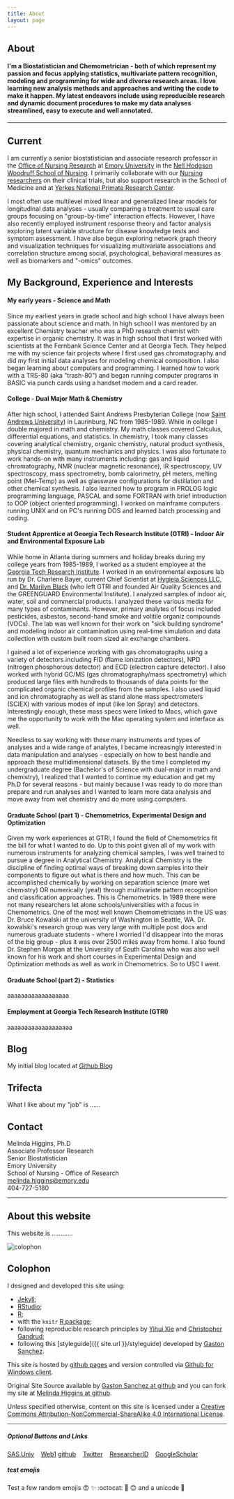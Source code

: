```yaml
---
title: About
layout: page
---
```


## About 

#### I'm a Biostatistician and Chemometrician - both of which represent my passion and focus applying statistics, multivariate pattern recognition, modeling and programming for wide and diverse research areas. I love learning new analysis methods and approaches and writing the code to make it happen. My latest endeavors include using reproducible research and dynamic document procedures to make my data analyses streamlined, easy to execute and well annotated. 

<hr class="margin" />

## Current

I am currently a senior biostatistician and associate research professor in the [Office of Nursing Research](http://www.nursing.emory.edu/faculty-and-research/onr/index.html) at [Emory University](http://www.emory.edu/) in the [Nell Hodgson Woodruff School of Nursing](http://www.nursing.emory.edu/). I primarily collaborate with our [Nursing researchers](http://www.nursing.emory.edu/faculty-and-research/index.html) on their clinical trials, but also support research in the School of Medicine and at [Yerkes National Primate Research Center](http://www.yerkes.emory.edu/). 

I most often use multilevel mixed linear and generalized linear models for longitudinal data analyses - usually comparing a treatment to usual care groups focusing on "group-by-time" interaction effects. However, I have also recently employed instrument response theory and factor analysis exploring latent variable structure for disease knowledge tests and symptom assessment. I have also begun exploring network graph theory and visualization techniques for visualizing multivariate associations and correlation structure among social, psychological, behavioral measures as well as biomarkers and "-omics" outcomes.

## My Background, Experience and Interests

#### **My early years - Science and Math**

Since my earliest years in grade school and high school I have always been passionate about science and math. In high school I was mentored by an excellent Chemistry teacher who was a PhD research chemist with expertise in organic chemistry. It was in high school that I first worked with scientists at the Fernbank Science Center and at Georgia Tech. They helped me with my science fair projects where I first used gas chromatography and did my first initial data analyses for modeling chemical composition. I also began learning about computers and programming. I learned how to work with a TRS-80 (aka "trash-80") and began running computer programs in BASIC via punch cards using a handset modem and a card reader.

#### College - Dual Major Math & Chemistry

After high school, I attended Saint Andrews Presbyterian College (now [Saint Andrews University](http://www.sa.edu/)) in Laurinburg, NC from 1985-1989. While in college I double majored in math and chemistry. My math classes covered Calculus, differential equations, and statistics. In chemistry, I took many classes covering analytical chemistry, organic chemistry, natural product synthesis, physical chemistry, quantum mechanics and physics. I was also fortunate to work hands-on with many instruments including: gas and liquid chromatography, NMR (nuclear magnetic resonance), IR spectroscopy, UV spectroscopy, mass spectrometry, bomb calorimetry, pH meters, melting point (Mel-Temp) as well as glassware configurations for distillation and other chemical synthesis. I also learned how to program in PROLOG logic programming language, PASCAL and some FORTRAN with brief introduction to OOP (object oriented programming). I worked on mainframe computers running UNIX and on PC's running DOS and learned batch processing and coding.

#### Student Apprentice at Georgia Tech Research Institute (GTRI) - Indoor Air and Environmental Exposure Lab

While home in Atlanta during summers and holiday breaks during my college years from 1985-1989, I worked as a student employee at the [Georgia Tech Research Institute](http://gtri.gatech.edu/). I worked in an environmental exposure lab run by Dr. Charlene Bayer, current Chief Scientist at [Hygieia Sciences LLC](http://hygieiasciences.com/), and [Dr. Marilyn Black](http://www.tuff.org/marilyn-s-black) (who left GTRI and founded Air Quality Sciences and the GREENGUARD Environmental Institute). I analyzed samples of indoor air, water, soil and commercial products. I analyzed these various media for many types of contaminants. However, primary analytes of focus included pesticides, asbestos, second-hand smoke and volitile organiz compounds (VOCs). The lab was well known for their work on "sick building syndrome" and modeling indoor air contamination using real-time simulation and data collection with custom built room sized air exchange chambers. 

I gained a lot of experience working with gas chromatographs using a variety of detectors including FID (flame ionization detectors), NPD (nitrogen phosphorous detector) and ECD (electron capture detector). I also worked with hybrid GC/MS (gas chromatography/mass spectrometry) which produced large files with hundreds to thousands of data points for the complicated organic chemical profiles from the samples. I also used liquid and ion chromatography as well as stand alone mass spectrometers (SCIEX) with various modes of input (like Ion Spray) and detectors. Interestingly enough, these mass specs were linked to Macs, which gave me the opportunity to work with the Mac operating system and interface as well.

Needless to say working with these many instruments and types of analyses and a wide range of analytes, I became increasingly interested in data manipulation and analyses - especially on how to best handle and approach these multidimensional datasets. By the time I completed my undergraduate degree (Bachelor's of Science with dual-major in math and chemistry), I realized that I wanted to continue my education and get my Ph.D for several reasons - but mainly because I was ready to do more than prepare and run analyses and I wanted to learn more data analysis and move away from wet chemistry and do more using computers. 

#### Graduate School (part 1) - Chemometrics, Experimental Design and Optimization

Given my work experiences at GTRI, I found the field of Chemometrics fit the bill for what I wanted to do. Up to this point given all of my work with numerous instruments for analyzing chemical samples, I was well trained to pursue a degree in Analytical Chemistry. Analytical Chemistry is the discipline of finding optimal ways of breaking down samples into their components to figure out what is there and how much. This can be accomplished chemically by working on separation science (more wet chemistry) OR numerically (yea!) through multivariate pattern recognition and classification approaches. This is Chemometrics. In 1989 there were not many researchers let alone schools/universities with a focus in Chemometrics. One of the most well known Chemometricians in the US was Dr. Bruce Kowalski at the university of Washington in Seattle, WA. Dr. kowalski's research group was very large with multiple post docs and numerous graduate students - where I worried I'd disappear into the moras of the big group - plus it was over 2500 miles away from home. I also found Dr. Stephen Morgan at the University of South Carolina who was also well known for his work and short courses in Experimental Design and Optimization methods as well as work in Chemometrics. So to USC I went.



#### Graduate School (part 2) - Statistics

aaaaaaaaaaaaaaaaaa

#### Employment at Georgia Tech Research Institute (GTRI)

aaaaaaaaaaaaaaaaaaa


## Blog

My initial blog located at <a href="http://melindahiggins2000.github.io/blog/"> Github Blog </a>

## Trifecta

What I like about my "job" is ......

## Contact

  Melinda Higgins, Ph.D  
  Associate Professor Research  
  Senior Biostatistician  
  Emory University  
  School of Nursing - Office of Research  
  <a href="mailto:melinda.higgins@emory.edu">melinda.higgins@emory.edu</a>  
  404-727-5180  

<hr class="margin" />

## About this website

This website is ............

<p>
<img class="centered" src="https://melindahiggins2000.github.io/web2//images/website/trees.jpg" alt="colophon"/> 
</p>

## Colophon

I designed and developed this site using: 

* [Jekyll](https://github.com/mojombo/jekyll); 
* [RStudio](http://www.rstudio.com);
* [R](http://cran.r-project.org/); 
* with the `knitr` [R package](http://cran.r-project.org/web/packages/knitr/index.html);
* following reproducible research principles by [Yihui Xie](http://yihui.name/) and [Christopher Gandrud](http://christophergandrud.github.io/RepResR-RStudio/);
* following this [styleguide]({{ site.url }}/styleguide) developed by [Gaston Sanchez](http://gastonsanchez.com/). 
 
This site is hosted by [github pages](https://pages.github.com) and version controlled via [Github for Windows client](https://windows.github.com/). 

Original Site Source available by [Gaston Sanchez at github](https://github.com/gastonstat/gastonstat.github.io) and you can fork my site at [Melinda Higgins at github](https://github.com/melindahiggins2000/web2). 

Unless specified otherwise, content on this site is licensed under a 
[Creative Commons Attribution-NonCommercial-ShareAlike 4.0 International License](http://creativecommons.org/licenses/by-nc-sa/4.0/).

<hr class="margin" />

##### Optional Buttons and Links

<a class="graytealbutton" href="https://melindahiggins2000.github.io/sasuniv2/" target="_blank">SAS Univ</a>
&nbsp;&nbsp;
<a class="graytealbutton" href="https://melindahiggins2000.github.io/" target="_blank">Web1</a>
<a class="graytealbutton" href="https://github.com/melindahiggins2000" target="_blank">github</a>
&nbsp;&nbsp;
<a class="graytealbutton" href="https://twitter.com/mhiggins2000/" target="_blank">Twitter</a>
&nbsp;&nbsp;
<a class="graytealbutton" href="http://www.researcherid.com/rid/B-6459-2013" target="_blank">ResearcherID</a>
&nbsp;&nbsp;
<a class="graytealbutton" href="https://scholar.google.com/citations?user=-4aU-VkAAAAJ&hl=en" target="_blank">GoogleScholar</a>
&nbsp;&nbsp;

<span id='badgeCont184498' style='width:26px'><script src='http://labs.researcherid.com/mashlets?el=badgeCont184498&mashlet=badge&showTitle=false&className=a&rid=B-6459-2013&size=small'></script></span>

##### test emojis 

Test a few random emojis :heart_eyes: :sparkles: :octocat: :large_blue_circle: :blush: and a unicode &#x1F305;
